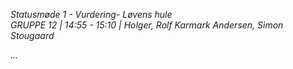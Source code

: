 *Statusmøde 1 - Vurdering- Løvens hule*   
*GRUPPE 12 | 14:55 - 15:10 | Holger, Rolf Karmark Andersen, Simon Stougaard*    

*...*
